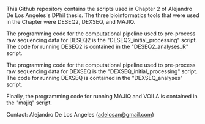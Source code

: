 This Github repository contains the scripts used in Chapter 2 of Alejandro De Los Angeles's DPhil thesis. The three bioinformatics tools that were used in the Chapter were DESEQ2, DEXSEQ, and MAJIQ.

The programming code for the computational pipeline used to pre-process raw sequencing data for DESEQ2 is the "DESEQ2_initial_processing" script. The code for running DESEQ2 is contained in the "DESEQ2_analyses_R" script.

The programming code for the computational pipeline used to pre-process raw sequencing data for DEXSEQ is the "DEXSEQ_initial_processing" script. The code for running DEXSEQ is contained in the "DEXSEQ_analyses" script.

Finally, the programming code for running MAJIQ and VOILA is contained in the "majiq" script.

Contact: Alejandro De Los Angeles (adelosan@gmail.com)
